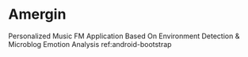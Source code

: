 # Amergin
Personalized Music FM Application Based On Environment Detection &amp; Microblog Emotion Analysis
ref:android-bootstrap

